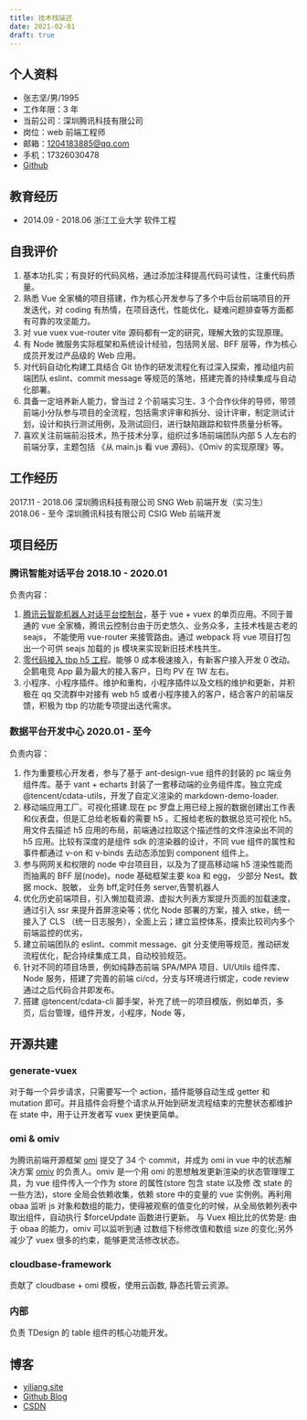 ```yaml
---
title: 技术栈描述
date: 2021-02-01
draft: true
---
```


## 个人资料

- 张志坚/男/1995
- 工作年限：3 年
- 当前公司：深圳腾讯科技有限公司
- 岗位：web 前端工程师
- 邮箱：1204183885@qq.com
- 手机：17326030478
- [Github](https://github.com/yiliang114)

## 教育经历

- 2014.09 - 2018.06 浙江工业大学 软件工程

## 自我评价

1. 基本功扎实；有良好的代码风格，通过添加注释提高代码可读性，注重代码质量。
2. 熟悉 Vue 全家桶的项目搭建，作为核心开发参与了多个中后台前端项目的开发迭代，对 coding 有热情，在项目迭代，性能优化，疑难问题排查等方面都有可靠的攻坚能力。
3. 对 vue vuex vue-router vite 源码都有一定的研究，理解大致的实现原理。
4. 有 Node 微服务实际框架和系统设计经验，包括网关层、BFF 层等，作为核心成员开发过产品级的 Web 应用。
5. 对代码自动化构建工具结合 Git 协作的研发流程化有过深入探索，推动组内前端团队 eslint、commit message 等规范的落地，搭建完善的持续集成与自动化部署。
6. 具备一定培养新人能力，曾当过 2 个前端实习生、3 个合作伙伴的导师，带领前端小分队参与项目的全流程，包括需求评审和拆分、设计评审，制定测试计划，设计和执行测试用例，及测试回归，进行缺陷跟踪和软件质量分析等。
7. 喜欢关注前端前沿技术，热于技术分享，组织过多场前端团队内部 5 人左右的前端分享，主题包括 《从 main.js 看 vue 源码》、《Omiv 的实现原理》等。
   <!-- 6. 了解 webpack 工作原理， 有实际开发过构建相关的 webpack 插件和 loader。 -->

## 工作经历

2017.11 - 2018.06 深圳腾讯科技有限公司 SNG Web 前端开发（实习生）
2018.06 - 至今 深圳腾讯科技有限公司 CSIG Web 前端开发

## 项目经历

### 腾讯智能对话平台 2018.10 - 2020.01

负责内容：

1. [腾讯云智能机器人对话平台控制台](https://console.cloud.tencent.com/tbp)，基于 vue + vuex 的单页应用。不同于普通的 vue 全家桶，腾讯云控制台由于历史悠久、业务众多，主技术栈是古老的 seajs， 不能使用 vue-router 来接管路由。通过 webpack 将 vue 项目打包出一个可供 seajs 加载的 js 模块来实现新旧技术栈共生。
2. [零代码接入 tbp h5 工程](https://tbp.cloud.tencent.com/tbp-h5-v2/?AgentId=f+kMfPU1Bm9zjnm6h7c09s4eGGW0iLMQqNuR+S86jT7hN/uvEn7WnlHc+XLpj78nBVkxhq2y6JRTBTE1YCxKNV/w3CatCyAsT0N3CBEgnHs=)。能够 0 成本极速接入，有新客户接入开发 0 改动。企鹅电竞 App 最为最大的接入客户，日均 PV 在 1W 左右。
3. 小程序、小程序插件。维护和重构，小程序插件以及文档的维护和更新，并积极在 qq 交流群中对接有 web h5 或者小程序接入的客户，结合客户的前端反馈，积极为 tbp 的功能专项提出迭代需求。

### 数据平台开发中心 2020.01 - 至今

负责内容：

1. 作为重要核心开发者，参与了基于 ant-design-vue 组件的封装的 pc 端业务组件库。基于 vant + echarts 封装了一套移动端的业务组件库。独立完成 @tencent/cdata-utils，开发了自定义渲染的 markdown-demo-loader.
2. 移动端应用工厂。可视化搭建.现在 pc 罗盘上用已经上报的数据创建出工作表和仪表盘，但是汇总给老板看的需要 h5 。汇报给老板的数据总览可视化 h5。 用文件去描述 h5 应用的布局，前端通过拉取这个描述性的文件渲染出不同的 h5 应用。比较有深度的是组件 sdk 的渲染器的设计，不同 vue 组件的属性和事件都通过 v-on 和 v-binds 去动态添加到 component 组件上。
3. 参与⽹网关和权限的 node 中台项⽬目，以及为了提⾼移动端 h5 渲染性能⽽而抽离的 BFF 层(node)。node 基础框架主要 koa 和 egg， 少部分 Nest。数据 mock、脱敏， 业务 bff,定时任务 server,告警机器人
4. 优化历史前端项目，引入懒加载资源、虚拟大列表方案提升页面的加载速度，通过引入 ssr 来提升首屏渲染等；优化 Node 部署的方案，接入 stke，统一接入了 CLS （统一日志服务），全面上云；建立监控体系，摸索比较司内多个前端监控的优劣，
5. 建立前端团队的 eslint、commit message、git 分支使用等规范，推动研发流程优化，配合持续集成工具，自动校验规范。
6. 针对不同的项目场景，例如纯静态前端 SPA/MPA 项目、UI/Utils 组件库、Node 服务，搭建了完善的前端 ci/cd，分支与环境进行绑定，code review 通过之后代码合并即发布。
7. 搭建 @tencent/cdata-cli 脚手架，补充了统一的项目模版，例如单页，多页，后台管理，组件开发，小程序，Node 等，

## 开源共建

### generate-vuex

对于每一个异步请求，只需要写一个 action，插件能够自动生成 getter 和 mutation 即可。并且插件会将整个请求从开始到研发流程结束的完整状态都维护在 state 中，用于让开发者写 vuex 更快更简单。

### omi & omiv

为腾讯前端开源框架 [omi](https://github.com/Tencent/omi) 提交了 34 个 commit，并成为 omi in vue 中的状态解决方案 [omiv](https://github.com/Tencent/omi/tree/master/packages/omiv) 的负责人。omiv 是一个⽤ omi 的思想触发更新渲染的状态管理理⼯具，为 vue 组件传入一个作为 store 的属性(store 包含 state 以及修 改 state 的一些方法)，store 全局会依赖收集，依赖 store 中的变量的 vue 实例例。再利⽤ obaa 监听 js 对象和数组的能力，使得被观察的值变化的时候，从全局依赖列表中取出组件，⾃动执行 \$forceUpdate 函数进行更新。 与 Vuex 相⽐比的优势是: 由于 obaa 的能力，omiv 可以监听到通 过数组下标修改值和数组 size 的变化;另外减少了 vuex 很多的约束，能够更灵活修改状态。

### cloudbase-framework

贡献了 cloudbase + omi 模板，使用云函数, 静态托管云资源。

### 内部

负责 TDesign 的 table 组件的核心功能开发。

## 博客

- [yiliang.site](https://yiliang.site)
- [Github Blog](https://github.com/yiliang114/Blog)
- [CSDN](https://blog.csdn.net/GreekMrzzJ)
